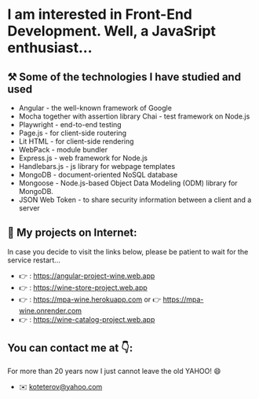 # I am interested in Front-End Development. Well, a JavaSript enthusiast...
## ⚒️ Some of the technologies I have studied and used
* Angular - the well-known framework of Google
* Mocha together with assertion library Chai - test framework on Node.js 
* Playwright - end-to-end testing  
* Page.js - for client-side routering 
* Lit HTML - for client-side rendering 
* WebPack - module bundler 
* Express.js - web framework for Node.js
* Handlebars.js - js library for webpage templates
* MongoDB - document-oriented  NoSQL database
* Mongoose - Node.js-based Object Data Modeling (ODM) library for MongoDB.
* JSON Web Token - to share security information between a client and a server
## 💼 My projects on Internet: 
In case you decide to visit the links below, please be patient to wait for the service restart… 
* 👉 : https://angular-project-wine.web.app
* 👉 : https://wine-store-project.web.app
* 👉 : https://mpa-wine.herokuapp.com or 👉 https://mpa-wine.onrender.com
* 👉 : https://wine-catalog-project.web.app
## You can contact me at 👇:
For more than 20 years now I just cannot leave the old YAHOO! 😄
* ✉️ koteterov@yahoo.com
